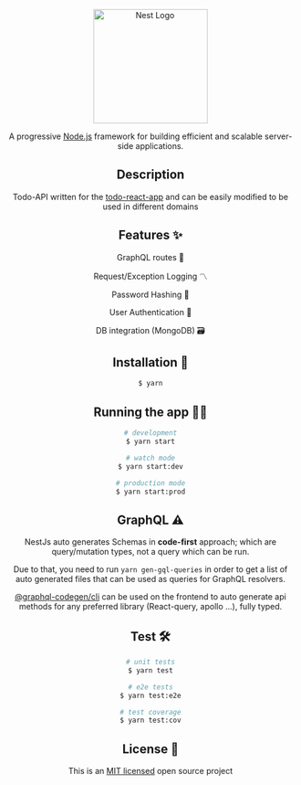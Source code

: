 <div align='center'>
<p>
  <a href="http://nestjs.com/" target="blank"><img src="https://nestjs.com/img/logo_text.svg" width="200" alt="Nest Logo" /></a>
</p>

[circleci-image]: https://img.shields.io/circleci/build/github/nestjs/nest/master?token=abc123def456
[circleci-url]: https://circleci.com/gh/nestjs/nest

  <p align="">A progressive <a href="http://nodejs.org" target="_blank">Node.js</a> framework for building efficient and scalable server-side applications.</p>

## Description

Todo-API written for the [todo-react-app](https://github.com/amjadorfali/todo-react-app) and can be easily modified to be used in different domains

## Features :sparkles:

GraphQL routes :rocket:

Request/Exception Logging :part_alternation_mark:

Password Hashing :shushing_face:

User Authentication :link:

DB integration (MongoDB) :card_file_box:

## Installation :firecracker:

```bash
$ yarn
```

## Running the app :running_woman:

```bash
# development
$ yarn start

# watch mode
$ yarn start:dev

# production mode
$ yarn start:prod
```

## <h2 align='center'>GraphQL :warning:</h1>

NestJs auto generates Schemas in **code-first** approach; which are query/mutation types, not a query which can be run.

Due to that, you need to run `yarn gen-gql-queries` in order to get a list of auto generated files that can be used as queries for GraphQL resolvers.

[@graphql-codegen/cli](https://www.graphql-code-generator.com/docs/getting-started/installation) can be used on the frontend to auto generate api methods for any preferred library (React-query, apollo ...), fully typed.

## Test :hammer_and_wrench:

```bash
# unit tests
$ yarn test

# e2e tests
$ yarn test:e2e

# test coverage
$ yarn test:cov
```

## License :scroll:

This is an [MIT licensed](LICENSE) open source project

</div>
